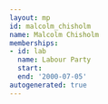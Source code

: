 ```yaml
---
layout: mp
id: malcolm_chisholm
name: Malcolm Chisholm
memberships:
- id: lab
  name: Labour Party
  start: 
  end: '2000-07-05'
autogenerated: true
---
```

